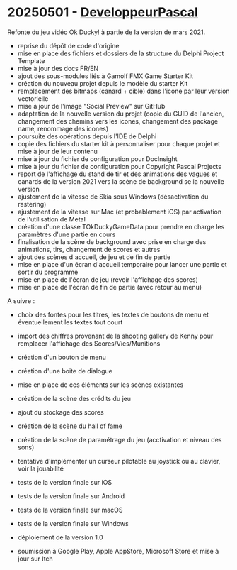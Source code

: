 # 20250501 - [DeveloppeurPascal](https://github.com/DeveloppeurPascal)

Refonte du jeu vidéo Ok Ducky! à partie de la version de mars 2021.

* reprise du dépôt de code d'origine
* mise en place des fichiers et dossiers de la structure du Delphi Project Template
* mise à jour des docs FR/EN
* ajout des sous-modules liés à Gamolf FMX Game Starter Kit
* création du nouveau projet depuis le modèle du starter Kit
* remplacement des bitmaps (canard + cible) dans l'icone par leur version vectorielle
* mise à jour de l'image "Social Preview" sur GitHub
* adaptation de la nouvelle version du projet (copie du GUID de l'ancien, changement des chemins vers les icones, changement des package name, renommage des icones)
* poursuite des opérations depuis l'IDE de Delphi
* copie des fichiers du starter kit à personnaliser pour chaque projet et mise à jour de leur contenu
* mise à jour du fichier de configuration pour DocInsight
* mise à jour du fichier de configuration pour Copyright Pascal Projects
* report de l'affichage du stand de tir et des animations des vagues et canards de la version 2021 vers la scène de background se la nouvelle version
* ajustement de la vitesse de Skia sous Windows (désactivation du rastering)
* ajustement de la vitesse sur Mac (et probablement iOS) par activation de l'utilisation de Metal
* création d'une classe TOkDuckyGameData pour prendre en charge les paramètres d'une partie en cours
* finalisation de la scène de background avec prise en charge des animations, tirs, changement de scores et autres
* ajout des scènes d'accueil, de jeu et de fin de partie
* mise en place d'un écran d'accueil temporaire pour lancer une partie et sortir du programme
* mise en place de l'écran de jeu (revoir l'affichage des scores)
* mise en place de l'écran de fin de partie (avec retour au menu)


A suivre :
* choix des fontes pour les titres, les textes de boutons de menu et éventuellement les textes tout court
* import des chiffres provenant de la shooting gallery de Kenny pour remplacer l'affichage des Scores/Vies/Munitions
* création d'un bouton de menu
* création d'une boite de dialogue
* mise en place de ces éléments sur les scènes existantes

* création de la scène des crédits du jeu
* ajout du stockage des scores
* création de la scène du hall of fame
* création de la scène de paramétrage du jeu (acctivation et niveau des sons)

* tentative d'implémenter un curseur pilotable au joystick ou au clavier, voir la jouabilité
* tests de la version finale sur iOS
* tests de la version finale sur Android
* tests de la version finale sur macOS
* tests de la version finale sur Windows
* déploiement de la version 1.0 
* soumission à Google Play, Apple AppStore, Microsoft Store et mise à jour sur Itch
